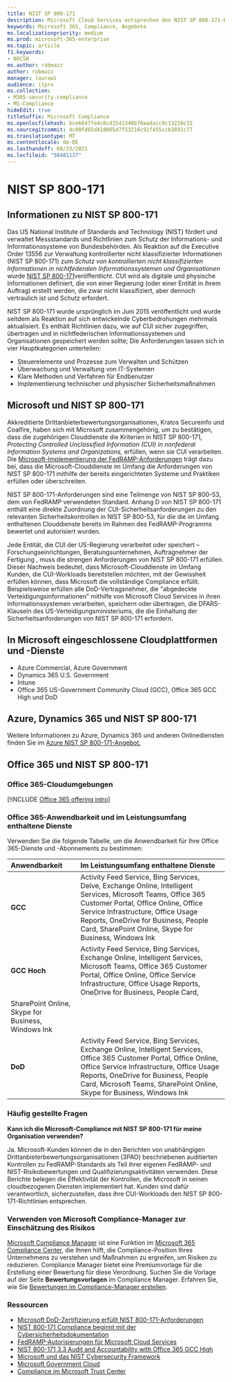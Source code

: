```yaml
---
title: NIST SP 800-171
description: Microsoft Cloud Services entsprechen den NIST SP 800-171-Richtlinien zum Schutz kontrollierter nicht klassifizierter Informationen (NIST SP 800-171) in nichtfederalen Informationssystemen.
keywords: Microsoft 365, Compliance, Angebote
ms.localizationpriority: medium
ms.prod: microsoft-365-enterprise
ms.topic: article
f1.keywords:
- NOCSH
ms.author: robmazz
author: robmazz
manager: laurawi
audience: itpro
ms.collection:
- M365-security-compliance
- MS-Compliance
hideEdit: true
titleSuffix: Microsoft Compliance
ms.openlocfilehash: bce6847fe4c0cd1541348b70aadacc9c13238c31
ms.sourcegitcommit: 4c00fd65d418065d7f53216c91f455ccb3891c77
ms.translationtype: MT
ms.contentlocale: de-DE
ms.lasthandoff: 08/23/2021
ms.locfileid: "58481137"
---
```

# <a name="nist-sp-800-171"></a>NIST SP 800-171

## <a name="about-nist-sp-800-171"></a>Informationen zu NIST SP 800-171

Das US National Institute of Standards and Technology (NIST) fördert und verwaltet Messstandards und Richtlinien zum Schutz der Informations- und Informationssysteme von Bundesbehörden. Als Reaktion auf die Executive Order 13556 zur Verwaltung kontrollierter nicht klassifizierter Informationen (NIST SP 800-171) zum *Schutz von kontrollierten nicht klassifizierten Informationen in nichtfederalen Informationssystemen und Organisationen* wurde [NIST SP 800-171](https://csrc.nist.gov/publications/detail/sp/800-171/rev-1/final)veröffentlicht. CUI wird als digitale und physische Informationen definiert, die von einer Regierung (oder einer Entität in ihrem Auftrag) erstellt werden, die zwar nicht klassifiziert, aber dennoch vertraulich ist und Schutz erfordert.

NIST SP 800-171 wurde ursprünglich im Juni 2015 veröffentlicht und wurde seitdem als Reaktion auf sich entwickelnde Cyberbedrohungen mehrmals aktualisiert. Es enthält Richtlinien dazu, wie auf CUI sicher zugegriffen, übertragen und in nichtfederischen Informationssystemen und Organisationen gespeichert werden sollte; Die Anforderungen lassen sich in vier Hauptkategorien unterteilen:

- Steuerelemente und Prozesse zum Verwalten und Schützen
- Überwachung und Verwaltung von IT-Systemen
- Klare Methoden und Verfahren für Endbenutzer
- Implementierung technischer und physischer Sicherheitsmaßnahmen

## <a name="microsoft-and-nist-sp-800-171"></a>Microsoft und NIST SP 800-171

Akkreditierte Drittanbieterbewertungsorganisationen, Kratos Secureinfo und Coalfire, haben sich mit Microsoft zusammengehörig, um zu bestätigen, dass die zugehörigen Clouddienste die Kriterien in NIST SP 800-171, *Protecting Controlled Unclassified Information (CUI) in nonfederal Information Systems and Organizations,* erfüllen, wenn sie CUI verarbeiten. Die [Microsoft-Implementierung der FedRAMP-Anforderungen](offering-fedramp.md) trägt dazu bei, dass die Microsoft-Clouddienste im Umfang die Anforderungen von NIST SP 800-171 mithilfe der bereits eingerichteten Systeme und Praktiken erfüllen oder überschreiten.

NIST SP 800-171-Anforderungen sind eine Teilmenge von NIST SP 800-53, dem von FedRAMP verwendeten Standard. Anhang D von NIST SP 800-171 enthält eine direkte Zuordnung der CUI-Sicherheitsanforderungen zu den relevanten Sicherheitskontrollen in NIST SP 800-53, für die die im Umfang enthaltenen Clouddienste bereits im Rahmen des FedRAMP-Programms bewertet und autorisiert wurden.

Jede Entität, die CUI der US-Regierung verarbeitet oder speichert – Forschungseinrichtungen, Beratungsunternehmen, Auftragnehmer der Fertigung , muss die strengen Anforderungen von NIST SP 800-171 erfüllen. Dieser Nachweis bedeutet, dass Microsoft-Clouddienste im Umfang Kunden, die CUI-Workloads bereitstellen möchten, mit der Gewissheit erfüllen können, dass Microsoft die vollständige Compliance erfüllt. Beispielsweise erfüllen alle DoD-Vertragsnehmer, die "abgedeckte Verteidigungsinformationen" mithilfe von Microsoft Cloud Services in ihren Informationssystemen verarbeiten, speichern oder übertragen, die DFARS-Klauseln des US-Verteidigungsministeriums, die die Einhaltung der Sicherheitsanforderungen von NIST SP 800-171 erfordern.

## <a name="microsoft-in-scope-cloud-platforms--services"></a>In Microsoft eingeschlossene Cloudplattformen und -Dienste

- Azure Commercial, Azure Government
- Dynamics 365 U.S. Government
- Intune
- Office 365 US-Government Community Cloud (GCC), Office 365 GCC High und DoD

## <a name="azure-dynamics-365-and-nist-sp-800-171"></a>Azure, Dynamics 365 und NIST SP 800-171

Weitere Informationen zu Azure, Dynamics 365 und anderen Onlinediensten finden Sie im [Azure NIST SP 800-171-Angebot.](/azure/compliance/offerings/offering-nist-800-171)

## <a name="office-365-and-nist-sp-800-171"></a>Office 365 und NIST SP 800-171

### <a name="office-365-cloud-environments"></a>Office 365-Cloudumgebungen

[!INCLUDE [Office 365 offering intro](../includes/o365-offering-introduction.md)]

### <a name="office-365-applicability-and-in-scope-services"></a>Office 365-Anwendbarkeit und im Leistungsumfang enthaltene Dienste

Verwenden Sie die folgende Tabelle, um die Anwendbarkeit für Ihre Office 365-Dienste und -Abonnements zu bestimmen:

| **Anwendbarkeit** | **Im Leistungsumfang enthaltene Dienste** |
|:------------------|:----------------------|
| **GCC** | Activity Feed Service, Bing Services, Delve, Exchange Online, Intelligent Services, Microsoft Teams, Office 365 Customer Portal, Office Online, Office Service Infrastructure, Office Usage Reports, OneDrive for Business, People Card, SharePoint Online, Skype for Business, Windows Ink |
| **GCC Hoch** | Activity Feed Service, Bing Services, Exchange Online, Intelligent Services, Microsoft Teams, Office 365 Customer Portal, Office Online, Office Service Infrastructure, Office Usage Reports, OneDrive for Business, People Card, 
SharePoint Online, Skype for Business, Windows Ink |
| **DoD** | Activity Feed Service, Bing Services, Exchange Online, Intelligent Services, Office 365 Customer Portal, Office Online, Office Service Infrastructure, Office Usage Reports, OneDrive for Business, People Card, Microsoft Teams, SharePoint Online, Skype for Business, Windows Ink |

### <a name="frequently-asked-questions"></a>Häufig gestellte Fragen

**Kann ich die Microsoft-Compliance mit NIST SP 800-171 für meine Organisation verwenden?**

Ja. Microsoft-Kunden können die in den Berichten von unabhängigen Drittanbieterbewertungsorganisationen (3PAO) beschriebenen auditierten Kontrollen zu FedRAMP-Standards als Teil ihrer eigenen FedRAMP- und NIST-Risikobewertungen und Qualifizierungsaktivitäten verwenden. Diese Berichte belegen die Effektivität der Kontrollen, die Microsoft in seinen cloudbezogenen Diensten implementiert hat. Kunden sind dafür verantwortlich, sicherzustellen, dass ihre CUI-Workloads den NIST SP 800-171-Richtlinien entsprechen.

### <a name="use-microsoft-compliance-manager-to-assess-your-risk"></a>Verwenden von Microsoft Compliance-Manager zur Einschätzung des Risikos

[Microsoft Compliance Manager](/microsoft-365/compliance/compliance-manager) ist eine Funktion im [Microsoft 365 Compliance Center](/microsoft-365/compliance/microsoft-365-compliance-center), die Ihnen hilft, die Compliance-Position Ihres Unternehmens zu verstehen und Maßnahmen zu ergreifen, um Risiken zu reduzieren. Compliance Manager bietet eine Premiumvorlage für die Erstellung einer Bewertung für diese Verordnung. Suchen Sie die Vorlage auf der Seite **Bewertungsvorlagen** im Compliance Manager. Erfahren Sie, wie Sie [Bewertungen im Compliance-Manager erstellen](/microsoft-365/compliance/compliance-manager-assessments).

### <a name="resources"></a>Ressourcen

- [Microsoft DoD-Zertifizierung erfüllt NIST 800-171-Anforderungen](offering-DoD-DISA-L2-L4-L5.md)
- [NIST 800-171 Compliance beginnt mit der Cybersicherheitsdokumentation](https://www.nist800171.com/)
- [FedRAMP-Autorisierungen für Microsoft Cloud Services](https://marketplace.fedramp.gov/index.html?status=Compliant&sort=productName#/products)
- [NIST 800-171 3.3 Audit and Accountability with Office 365 GCC High](https://info.summit7systems.com/blog/nist-3.3-audit-and-accountability-with-office-365)
- [Microsoft und das NIST Cybersecurity Framework](offering-nist-csf.md)
- [Microsoft Government Cloud](https://www.microsoft.com/enterprise/government)
- [Compliance im Microsoft Trust Center](https://www.microsoft.com/trust-center/compliance/compliance-overview)
